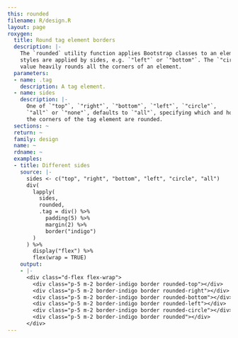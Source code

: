 ```yaml
---
this: rounded
filename: R/design.R
layout: page
roxygen:
  title: Round tag element borders
  description: |-
    The `rounded` utility function applies Bootstrap classes to an element. The
    styles are applied by sides, e.g. `"left"` or `"bottom"`. The `"circle"`
    value heavily rounds all the corners of an element.
  parameters:
  - name: .tag
    description: A tag element.
  - name: sides
    description: |-
      One of `"top"`, `"right"`, `"bottom"`, `"left"`, `"circle"`,
      `"all"` or `"none"`, defaults to `"all"`, specifying which and how the
      the corners of the tag element are rounded.
  sections: ~
  return: ~
  family: design
  name: ~
  rdname: ~
  examples:
  - title: Different sides
    source: |-
      sides <- c("top", "right", "bottom", "left", "circle", "all")
      div(
        lapply(
          sides,
          rounded,
          .tag = div() %>%
            padding(5) %>%
            margin(2) %>%
            border("indigo")
        )
      ) %>%
        display("flex") %>%
        flex(wrap = TRUE)
    output:
    - |-
      <div class="d-flex flex-wrap">
        <div class="p-5 m-2 border-indigo border rounded-top"></div>
        <div class="p-5 m-2 border-indigo border rounded-right"></div>
        <div class="p-5 m-2 border-indigo border rounded-bottom"></div>
        <div class="p-5 m-2 border-indigo border rounded-left"></div>
        <div class="p-5 m-2 border-indigo border rounded-circle"></div>
        <div class="p-5 m-2 border-indigo border rounded"></div>
      </div>
---
```

